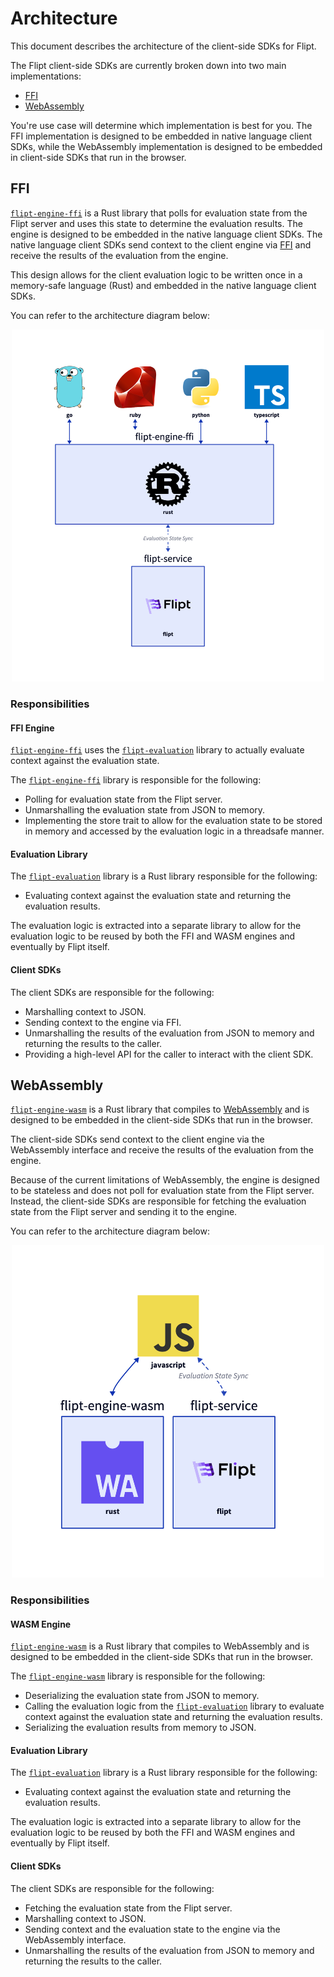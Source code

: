 # Architecture

This document describes the architecture of the client-side SDKs for Flipt.

The Flipt client-side SDKs are currently broken down into two main implementations:

- [FFI](#ffi)
- [WebAssembly](#webassembly)

You're use case will determine which implementation is best for you. The FFI implementation is designed to be embedded in native language client SDKs, while the WebAssembly implementation is designed to be embedded in client-side SDKs that run in the browser.

## FFI

[`flipt-engine-ffi`](./flipt-engine-ffi/) is a Rust library that polls for evaluation state from the Flipt server and uses this state to determine the evaluation results. The engine is designed to be embedded in the native language client SDKs. The native language client SDKs send context to the client engine via [FFI](https://en.wikipedia.org/wiki/Foreign_function_interface) and receive the results of the evaluation from the engine.

This design allows for the client evaluation logic to be written once in a memory-safe language (Rust) and embedded in the native language client SDKs.

You can refer to the architecture diagram below:

<p align="center">
    <img src=".github/images/architecture-ffi.png" alt="Client SDKs Architecture (FFI)" width="500px" />
</p>

### Responsibilities

#### FFI Engine

[`flipt-engine-ffi`](./flipt-engine-ffi) uses the [`flipt-evaluation`](./flipt-evaluation) library to actually evaluate context against the evaluation state.

The [`flipt-engine-ffi`](./flipt-engine-ffi) library is responsible for the following:

- Polling for evaluation state from the Flipt server.
- Unmarshalling the evaluation state from JSON to memory.
- Implementing the store trait to allow for the evaluation state to be stored in memory and accessed by the evaluation logic in a threadsafe manner.

#### Evaluation Library

The [`flipt-evaluation`](../flipt-evaluation) library is a Rust library responsible for the following:

- Evaluating context against the evaluation state and returning the evaluation results.

The evaluation logic is extracted into a separate library to allow for the evaluation logic to be reused by both the FFI and WASM engines and eventually by Flipt itself.

#### Client SDKs

The client SDKs are responsible for the following:

- Marshalling context to JSON.
- Sending context to the engine via FFI.
- Unmarshalling the results of the evaluation from JSON to memory and returning the results to the caller.
- Providing a high-level API for the caller to interact with the client SDK.

## WebAssembly

[`flipt-engine-wasm`](./flipt-engine-wasm/) is a Rust library that compiles to [WebAssembly](https://webassembly.org/) and is designed to be embedded in the client-side SDKs that run in the browser.

The client-side SDKs send context to the client engine via the WebAssembly interface and receive the results of the evaluation from the engine.

Because of the current limitations of WebAssembly, the engine is designed to be stateless and does not poll for evaluation state from the Flipt server. Instead, the client-side SDKs are responsible for fetching the evaluation state from the Flipt server and sending it to the engine.

You can refer to the architecture diagram below:

<p align="center">
    <img src=".github/images/architecture-wasm.png" alt="Client SDKs Architecture (WASM)" width="500px" />
</p>

### Responsibilities

#### WASM Engine

[`flipt-engine-wasm`](./flipt-engine-wasm) is a Rust library that compiles to WebAssembly and is designed to be embedded in the client-side SDKs that run in the browser.

The [`flipt-engine-wasm`](./flipt-engine-wasm) library is responsible for the following:

- Deserializing the evaluation state from JSON to memory.
- Calling the evaluation logic from the [`flipt-evaluation`](./flipt-evaluation) library to evaluate context against the evaluation state and returning the evaluation results.
- Serializing the evaluation results from memory to JSON.

#### Evaluation Library

The [`flipt-evaluation`](../flipt-evaluation) library is a Rust library responsible for the following:

- Evaluating context against the evaluation state and returning the evaluation results.

The evaluation logic is extracted into a separate library to allow for the evaluation logic to be reused by both the FFI and WASM engines and eventually by Flipt itself.

#### Client SDKs

The client SDKs are responsible for the following:

- Fetching the evaluation state from the Flipt server.
- Marshalling context to JSON.
- Sending context and the evaluation state to the engine via the WebAssembly interface.
- Unmarshalling the results of the evaluation from JSON to memory and returning the results to the caller.
